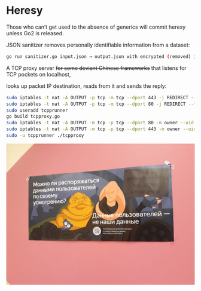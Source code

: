 # Heresy

Those who can’t get used to the absence of generics will commit heresy unless Go2 is released.

JSON sanitizer removes personally identifiable information from a dataset:

```sh
go run sanitizer.go input.json → output.json with encrypted (removed) id, names, phones
```


A TCP proxy server ~~for some deviant Chinese frameworks~~ that listens for TCP pockets on localhost, 

looks up packet IP destination, reads from it and sends the reply:
```sh
sudo iptables -t nat -A OUTPUT -p tcp -m tcp --dport 443 -j REDIRECT --to-ports 1111
sudo iptables -t nat -A OUTPUT -p tcp -m tcp --dport 80 -j REDIRECT --to-ports 1111
sudo useradd tcpprunner
go build tcpproxy.go
sudo iptables -t nat -A OUTPUT -m tcp -p tcp --dport 80 -m owner --uid-owner tcpprunner -j RETURN
sudo iptables -t nat -A OUTPUT -m tcp -p tcp --dport 443 -m owner --uid-owner tcpprunner -j RETURN
sudo -u tcpprunner ./tcpproxy
```

![](https://github.com/alissiawells/Heresy/blob/master/anonymization.jpeg)
